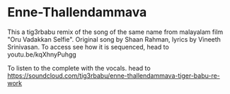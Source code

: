 # Enne-Thallendammava

This a tig3rbabu remix of the song of the same name from malayalam film "Oru Vadakkan Selfie". Original song by Shaan Rahman, lyrics by Vineeth Srinivasan. To access see how it is sequenced, head to youtu.be/kqXhnyPuhgg

To listen to the complete with the vocals. head to https://soundcloud.com/tig3rbabu/enne-thallendammava-tiger-babu-re-work
